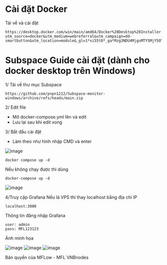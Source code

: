 # Cài đặt Docker
Tải về và cài đặt
```
https://desktop.docker.com/win/main/amd64/Docker%20Desktop%20Installer.exe?utm_source=docker&utm_medium=webreferral&utm_campaign=dd-smartbutton&utm_location=module&_gl=1*xi55t8*_ga*Mzg3NDU4MjguMTY5MjY5OTgxMg..*_ga_XJWPQMJYHQ*MTY5MzI1NDg2NC4zLjAuMTY5MzI1NDg2NC42MC4wLjA
```
# Subspace Guide cài đặt (dành cho docker desktop trên Windows)
1/ Tải về thư mục Subspace
```
https://github.com/pnpn1212/Subspace-monitor-windows/archive/refs/heads/main.zip
```
2/ Edit file
- Mở docker-compose.yml lên và edit 
- Lưu lại sau khi edit xong

3/ Bắt đầu cài đặt
- Làm theo như hình nhập CMD và enter

![image](https://github.com/pnpn1212/Subspace-monitor-windows/assets/76662222/7c8e766f-4b20-4f5d-bc4d-491fd93c42ce)

```
docker compose up -d
```
Nếu không chạy được thì dùng 
```
docker-compose up -d
```
![image](https://github.com/pnpn1212/Subspace-monitor-windows/assets/76662222/c6f97b18-1fbf-4c89-aeea-bc7b67158a1d)

4/Truy cập Grafana
Nếu là VPS thì thay localhost bằng địa chỉ IP
```
localhost:3000
```

Thông tin đăng nhập Grafana
```
user: admin
pass: MFL123123
```

Ảnh minh họa

![image](https://github.com/pnpn1212/Subspace-monitor-linux/assets/76662222/cb17be13-2e60-4a98-a978-8d5e631dcd9a)
![image](https://github.com/pnpn1212/Subspace-monitor-linux/assets/76662222/977ef134-b3b5-458e-a4f6-5e7e3ba1a562)
![image](https://github.com/pnpn1212/Subspace-monitor-linux/assets/76662222/ac7b4031-42ec-4e99-9b22-85f8d5a69e5a)

Bản quyền của MFLow - MFL VNBnodes
